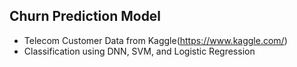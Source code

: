 ## Churn Prediction Model

* Telecom Customer Data from Kaggle(https://www.kaggle.com/)
* Classification using DNN, SVM, and Logistic Regression

